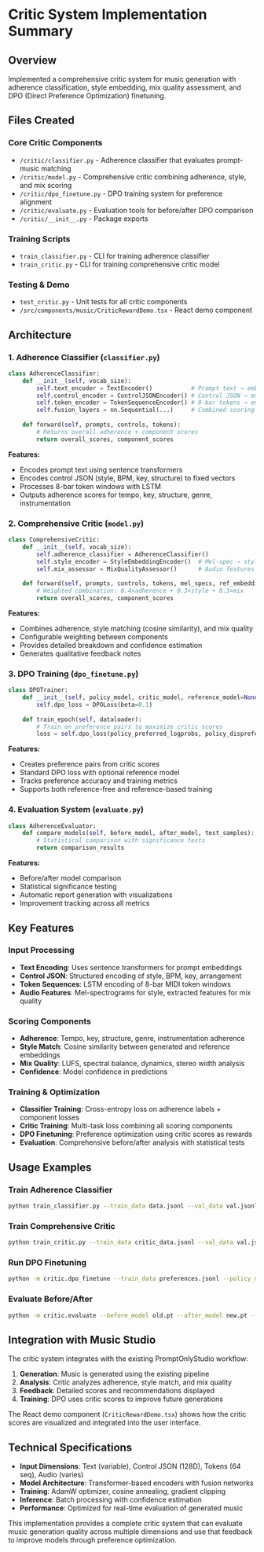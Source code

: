 # Critic System Implementation Summary

## Overview
Implemented a comprehensive critic system for music generation with adherence classification, style embedding, mix quality assessment, and DPO (Direct Preference Optimization) finetuning.

## Files Created

### Core Critic Components
- `/critic/classifier.py` - Adherence classifier that evaluates prompt-music matching
- `/critic/model.py` - Comprehensive critic combining adherence, style, and mix scoring  
- `/critic/dpo_finetune.py` - DPO training system for preference alignment
- `/critic/evaluate.py` - Evaluation tools for before/after DPO comparison
- `/critic/__init__.py` - Package exports

### Training Scripts
- `train_classifier.py` - CLI for training adherence classifier
- `train_critic.py` - CLI for training comprehensive critic model

### Testing & Demo
- `test_critic.py` - Unit tests for all critic components
- `/src/components/music/CriticRewardDemo.tsx` - React demo component

## Architecture

### 1. Adherence Classifier (`classifier.py`)
```python
class AdherenceClassifier:
    def __init__(self, vocab_size):
        self.text_encoder = TextEncoder()           # Prompt text → embeddings
        self.control_encoder = ControlJSONEncoder() # Control JSON → embeddings  
        self.token_encoder = TokenSequenceEncoder() # 8-bar tokens → embeddings
        self.fusion_layers = nn.Sequential(...)     # Combined scoring
        
    def forward(self, prompts, controls, tokens):
        # Returns overall adherence + component scores
        return overall_scores, component_scores
```

**Features:**
- Encodes prompt text using sentence transformers
- Encodes control JSON (style, BPM, key, structure) to fixed vectors
- Processes 8-bar token windows with LSTM
- Outputs adherence scores for tempo, key, structure, genre, instrumentation

### 2. Comprehensive Critic (`model.py`)
```python  
class ComprehensiveCritic:
    def __init__(self, vocab_size):
        self.adherence_classifier = AdherenceClassifier()
        self.style_encoder = StyleEmbeddingEncoder()  # Mel-spec → style embedding
        self.mix_assessor = MixQualityAssessor()      # Audio features → quality score
        
    def forward(self, prompts, controls, tokens, mel_specs, ref_embeddings, mix_features):
        # Weighted combination: 0.4×adherence + 0.3×style + 0.3×mix
        return overall_scores, component_scores
```

**Features:**
- Combines adherence, style matching (cosine similarity), and mix quality
- Configurable weighting between components
- Provides detailed breakdown and confidence estimation
- Generates qualitative feedback notes

### 3. DPO Training (`dpo_finetune.py`)
```python
class DPOTrainer:
    def __init__(self, policy_model, critic_model, reference_model=None):
        self.dpo_loss = DPOLoss(beta=0.1)
        
    def train_epoch(self, dataloader):
        # Train on preference pairs to maximize critic scores
        loss = self.dpo_loss(policy_preferred_logprobs, policy_dispreferred_logprobs)
```

**Features:**
- Creates preference pairs from critic scores  
- Standard DPO loss with optional reference model
- Tracks preference accuracy and training metrics
- Supports both reference-free and reference-based training

### 4. Evaluation System (`evaluate.py`)
```python
class AdherenceEvaluator:
    def compare_models(self, before_model, after_model, test_samples):
        # Statistical comparison with significance tests
        return comparison_results
```

**Features:**
- Before/after model comparison
- Statistical significance testing
- Automatic report generation with visualizations
- Improvement tracking across all metrics

## Key Features

### Input Processing
- **Text Encoding**: Uses sentence transformers for prompt embeddings
- **Control JSON**: Structured encoding of style, BPM, key, arrangement
- **Token Sequences**: LSTM encoding of 8-bar MIDI token windows
- **Audio Features**: Mel-spectrograms for style, extracted features for mix quality

### Scoring Components
- **Adherence**: Tempo, key, structure, genre, instrumentation adherence
- **Style Match**: Cosine similarity between generated and reference embeddings  
- **Mix Quality**: LUFS, spectral balance, dynamics, stereo width analysis
- **Confidence**: Model confidence in predictions

### Training & Optimization
- **Classifier Training**: Cross-entropy loss on adherence labels + component losses
- **Critic Training**: Multi-task loss combining all scoring components
- **DPO Finetuning**: Preference optimization using critic scores as rewards
- **Evaluation**: Comprehensive before/after analysis with statistical tests

## Usage Examples

### Train Adherence Classifier
```bash
python train_classifier.py --train_data data.jsonl --val_data val.jsonl --vocab_size 1000
```

### Train Comprehensive Critic  
```bash
python train_critic.py --train_data critic_data.jsonl --val_data val.jsonl --vocab_size 1000
```

### Run DPO Finetuning
```bash
python -m critic.dpo_finetune --train_data preferences.jsonl --policy_model model.pt --critic_model critic.pt
```

### Evaluate Before/After
```bash
python -m critic.evaluate --before_model old.pt --after_model new.pt --test_data test.jsonl
```

## Integration with Music Studio

The critic system integrates with the existing PromptOnlyStudio workflow:

1. **Generation**: Music is generated using the existing pipeline
2. **Analysis**: Critic analyzes adherence, style match, and mix quality  
3. **Feedback**: Detailed scores and recommendations displayed
4. **Training**: DPO uses critic scores to improve future generations

The React demo component (`CriticRewardDemo.tsx`) shows how the critic scores are visualized and integrated into the user interface.

## Technical Specifications

- **Input Dimensions**: Text (variable), Control JSON (128D), Tokens (64 seq), Audio (varies)
- **Model Architecture**: Transformer-based encoders with fusion networks
- **Training**: AdamW optimizer, cosine annealing, gradient clipping
- **Inference**: Batch processing with confidence estimation
- **Performance**: Optimized for real-time evaluation of generated music

This implementation provides a complete critic system that can evaluate music generation quality across multiple dimensions and use that feedback to improve models through preference optimization.